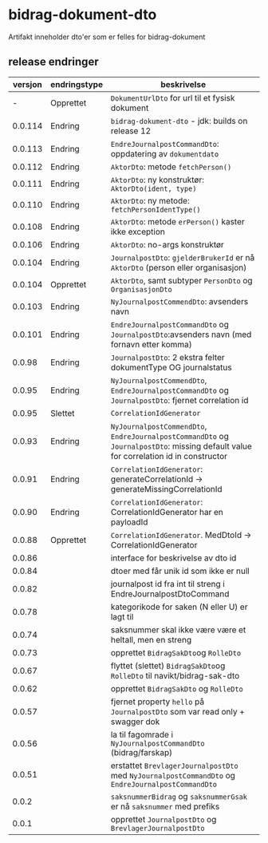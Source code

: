 # bidrag-dokument-dto

Artifakt inneholder dto'er som er felles for bidrag-dokument

## release endringer

versjon | endringstype | beskrivelse
--------|--------------|------------------------
-       | Opprettet    | `DokumentUrlDto` for url til et fysisk dokument
0.0.114 | Endring      | `bidrag-dokument-dto` - jdk: builds on release 12
0.0.113 | Endring      | `EndreJournalpostCommandDto`: oppdatering av `dokumentdato`
0.0.112 | Endring      | `AktorDto`: metode `fetchPerson()`
0.0.111 | Endring      | `AktorDto`: ny konstruktør: `AktorDto(ident, type)`
0.0.110 | Endring      | `AktorDto`: ny metode: `fetchPersonIdentType()`
0.0.108 | Endring      | `AktorDto`: metode `erPerson()` kaster ikke exception
0.0.106 | Endring      | `AktorDto`: no-args konstruktør
0.0.104 | Endring      | `JournalpostDto`: `gjelderBrukerId` er nå `AktorDto` (person eller organisasjon)
0.0.104 | Opprettet    | `AktorDto`, samt subtyper `PersonDto` og `OrganisasjonDto` 
0.0.103 | Endring      | `NyJournalpostCommendDto`: avsenders navn
0.0.101 | Endring      | `EndreJournalpostCommandDto` og `JournalpostDto`:avsenders navn (med fornavn etter komma)
0.0.98  | Endring      | `JournalpostDto`: 2 ekstra felter dokumentType OG journalstatus
0.0.95  | Endring      | `NyJournalpostCommendDto`, `EndreJournalpostCommandDto` og `JournalpostDto`: fjernet correlation id
0.0.95  | Slettet      | `CorrelationIdGenerator`
0.0.93  | Endring      | `NyJournalpostCommendDto`, `EndreJournalpostCommandDto` og `JournalpostDto`:  missing default value for correlation id in constructor
0.0.91  | Endring      | `CorrelationIdGenerator`: generateCorrelationId -> generateMissingCorrelationId
0.0.90  | Endring      | `CorrelationIdGenerator`: CorrelationIdGenerator har en payloadId
0.0.88  | Opprettet    | `CorrelationIdGenerator`. MedDtoId -> CorrelationIdGenerator
0.0.86  | | interface for beskrivelse av dto id
0.0.84  | | dtoer med får unik id som ikke er null
0.0.82  | | journalpost id fra int til streng i EndreJournalpostDtoCommand
0.0.78  | | kategorikode for saken (N eller U) er lagt til
0.0.74  | | saksnummer skal ikke være være et heltall, men en streng
0.0.73  | | opprettet `BidragSakDto`og `RolleDto`
0.0.67  | | flyttet (slettet) `BidragSakDto`og `RolleDto` til navikt/bidrag-sak-dto
0.0.62  | | opprettet `BidragSakDto` og `RolleDto`
0.0.57  | | fjernet property `hello` på `JournalpostDto` som var read only + swagger dok
0.0.56  | | la til fagomrade i `NyJournalpostCommandDto` (bidrag/farskap)
0.0.51  | | erstattet `BrevlagerJournalpostDto` med `NyJournalpostCommandDto` og `EndreJournalpostCommandDto`
0.0.2   | | `saksnummerBidrag` og `saksnummerGsak` er nå `saksnummer` med prefiks
0.0.1   | | opprettet `JournalpostDto` og `BrevlagerJournalpostDto`
